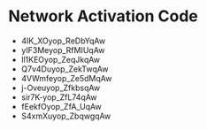 # Network Activation Code
* 4IK_XOyop_ReDbYqAw
* yIF3Meyop_RfMIUqAw
* ll1KEOyop_ZeqJkqAw
* Q7v4Duyop_ZekTwqAw
* 4VWmfeyop_Ze5dMqAw
* j-Oveuyop_ZfkbsqAw
* sir7K-yop_ZfL74qAw
* fEekfOyop_ZfA_UqAw
* S4xmXuyop_ZbqwgqAw